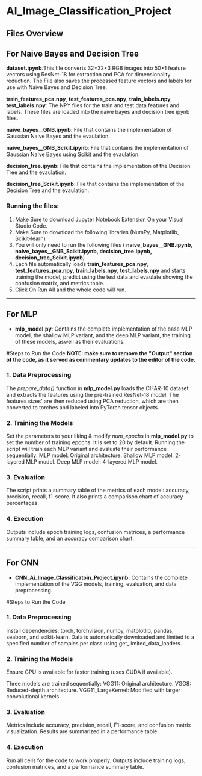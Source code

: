 # AI_Image_Classification_Project

## Files Overview

## For Naive Bayes and Decision Tree
**dataset.ipynb**:This file converts 32×32×3 RGB images into 50×1 feature vectors using ResNet-18 for extraction and PCA for dimensionality reduction. The File also saves the processed feature vectors and labels for use with Naive Bayes and Decision Tree.

**train_features_pca.npy**, **test_features_pca.npy**, **train_labels.npy**, **test_labels.npy**: The NPY files for the train and test data features and labels. These files are loaded into the naive bayes and decision tree ipynb files.


**naive_bayes__GNB.ipynb**: File that contains the implementation of Gaussian Naive Bayes and the evaulation. 

**naive_bayes__GNB_Scikit.ipynb**: File that contains the implementation of Gaussian Naive Bayes using Scikit and the evaulation. 

**decision_tree.ipynb**: File that contains the implementation of the Decision Tree and the evaulation. 

**decision_tree_Scikit.ipynb**: File that contains the implementation of the Decision Tree and the evaulation. 

### Running the files: 

1. Make Sure to download Jupyter Notebook Extension On your Visual Studio Code. 
2. Make Sure to download the following libraries (NumPy, Matplotlib, Scikit-learn)
3. You will only need to run the following files ( **naive_bayes__GNB.ipynb, naive_bayes__GNB_Scikit.ipynb, decision_tree.ipynb, decision_tree_Scikit.ipynb**)
4. Each file automatically loads **train_features_pca.npy**, **test_features_pca.npy**, **train_labels.npy**, **test_labels.npy** and starts training the model, predict using the test data and evaulate showing the confusion matrix, and metrics table.
5. Click On Run All and the whole code will run.

   
   

__________________________________________________________________________________________________________________________________________________________________________________________________
## For MLP
- **mlp_model.py**: Contains the complete implementation of the base MLP model, the shallow MLP variant, and the deep MLP variant, the training of these models, aswell as their evaluations. 

#Steps to Run the Code
**NOTE: make sure to remove the "Output" section of the code, as it served as commentary updates to the editor of the code.**

### 1. Data Preprocessing
The *prepare_data()* function in **mlp_model.py** loads the CIFAR-10 dataset and extracts the features using the pre-trained ResNet-18 model.
The features sizes' are then reduced using PCA reduction, which are then converted to torches and labeled into PyTorch tensor objects.

### 2. Training the Models
Set the parameters to your liking & modify *num_epochs* in **mlp_model.py** to set the number of training epochs. It is set to 20 by default.
Running the script will train each MLP variant and evaluate their performance sequentially: 
MLP model: Original architecture.
Shallow MLP model: 2-layered MLP model.
Deep MLP model: 4-layered MLP model.

### 3. Evaluation
The script prints a summary table of the metrics of each model: accuracy, precision, recall, f1-score. It also prints a comparison chart of accuracy percentages.

### 4. Execution
Outputs include epoch training logs, confusion matrices, a performance summary table, and an accuracy comparison chart.

__________________________________________________________________________________________________________________________________________________________________________________________________
## For CNN
- **CNN_Ai_Image_Classificatoin_Project.ipynb:** Contains the complete implementation of the VGG models, training, evaluation, and data preprocessing.

#Steps to Run the Code

### 1. Data Preprocessing
Install dependencies: torch, torchvision, numpy, matplotlib, pandas, seaborn, and scikit-learn.
Data is automatically downloaded and limited to a specified number of samples per class using get_limited_data_loaders.

### 2. Training the Models
Ensure GPU is available for faster training (uses CUDA if available).

Three models are trained sequentially:
VGG11: Original architecture.
VGG8: Reduced-depth architecture.
VGG11_LargeKernel: Modified with larger convolutional kernels.

### 3. Evaluation
Metrics include accuracy, precision, recall, F1-score, and confusion matrix visualization.
Results are summarized in a performance table.

### 4. Execution
Run all cells for the code to work properly.
Outputs include training logs, confusion matrices, and a performance summary table.
